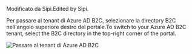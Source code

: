 <span data-ttu-id="dc61c-101">Modificato da Sipi.</span><span class="sxs-lookup"><span data-stu-id="dc61c-101">Edited by Sipi.</span></span>

<span data-ttu-id="dc61c-102">Per passare al tenant di Azure AD B2C, selezionare la directory B2C nell'angolo superiore destro del portale.</span><span class="sxs-lookup"><span data-stu-id="dc61c-102">To switch to your Azure AD B2C tenant, select the B2C directory in the top-right corner of the portal.</span></span>

![Passare al tenant di Azure AD B2C](./media/active-directory-b2c-switch-b2c-tenant/switch-to-b2c-tenant.png)
